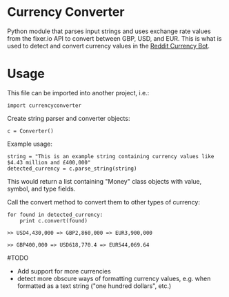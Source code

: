 # Currency Converter
Python module that parses input strings and uses exchange rate values from the fixer.io API to convert between GBP, USD, and EUR. This is what is used to detect and convert currency values in the [Reddit Currency Bot](https://github.com/cp2846/reddit-currency-bot).


# Usage
This file can be imported into another project, i.e.:

    import currencyconverter

Create string parser and converter objects:

    c = Converter()
    
Example usage:

    string = "This is an example string containing currency values like $4.43 million and £400,000"
    detected_currency = c.parse_string(string)
    
This would return a list containing "Money" class objects with value, symbol, and type fields.
    
Call the convert method to convert them to other types of currency:

    for found in detected_currency:
        print c.convert(found)
        
    >> USD4,430,000 => GBP2,860,000 => EUR3,900,000
    
    >> GBP400,000 => USD618,770.4 => EUR544,069.64

#TODO
* Add support for more currencies
* detect more obscure ways of formatting currency values, e.g. when formatted as a text string ("one hundred dollars", etc.)

